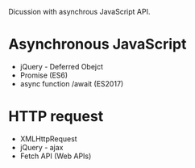 Dicussion with asynchrous JavaScript API.

# Asynchronous JavaScript
* jQuery - Deferred Obejct
* Promise (ES6)
* async function /await (ES2017)

# HTTP request
* XMLHttpRequest
* jQuery - ajax
* Fetch API (Web APIs)




